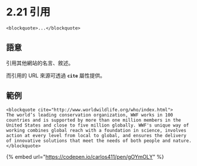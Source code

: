 # 2.21 引用

`<blockquote>...</blockquote>`

## 語意

引用其他網站的名言、敘述。

而引用的 URL 來源可透過 **`cite`** 屬性提供。

## 範例

```markup
<blockquote cite="http://www.worldwildlife.org/who/index.html">
The world’s leading conservation organization, WWF works in 100 countries and is supported by more than one million members in the United States and close to five million globally. WWF's unique way of working combines global reach with a foundation in science, involves action at every level from local to global, and ensures the delivery of innovative solutions that meet the needs of both people and nature.
</blockquote>
```

{% embed url="https://codepen.io/carlos411/pen/gOYmOLY" %}

